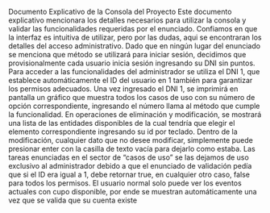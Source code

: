 Documento Explicativo de la Consola del Proyecto
Este documento explicativo mencionara los detalles necesarios para utilizar la consola
y validar las funcionalidades requeridas por el enunciado. Confiamos en que la interfaz es
intuitiva de utilizar, pero por las dudas, aqui se encontraran los detalles del acceso
administrativo.
Dado que en ningún lugar del enunciado se menciona que método se utilizará para
iniciar sesión, decidimos que provisionalmente cada usuario inicia sesión ingresando su DNI
sin puntos. Para acceder a las funcionalidades del administrador se utiliza el DNI 1, que
establece automáticamente el ID del usuario en 1 también para garantizar los permisos
adecuados. Una vez ingresado el DNI 1, se imprimirá en pantalla un gráfico que muestra
todos los casos de uso con su número de opción correspondiente, ingresando el número llama
al método que cumple la funcionalidad.
En operaciones de eliminación y modificación, se mostrará una lista de las entidades
disponibles de la cual tendría que elegir el elemento correspondiente ingresando su id por
teclado. Dentro de la modificación, cualquier dato que no desee modificar, simplemente
puede presionar enter con la casilla de texto vacía para dejarlo como estaba.
Las tareas enunciadas en el sector de “casos de uso” se las dejamos de uso exclusivo
al administrador debido a que el enunciado de validación pedía que si el ID era igual a 1,
debe retornar true, en cualquier otro caso, false para todos los permisos.
El usuario normal solo puede ver los eventos actuales con cupo disponible, por ende
se muestran automáticamente una vez que se valida que su cuenta existe
